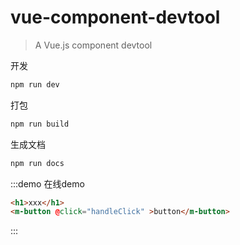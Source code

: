 <!-- <m-button @click="handleClick" >button</m-button> -->
<script>
  export default {
    methods: {
      handleClick() {
        alert('button click');
      }
    }
  }
</script>
# vue-component-devtool

> A Vue.js component devtool

开发

```bat
npm run dev
```

打包

```bat
npm run build
```

生成文档

```bat
npm run docs
```

:::demo 在线demo
```html
<h1>xxx</h1>
<m-button @click="handleClick" >button</m-button>
```
:::
